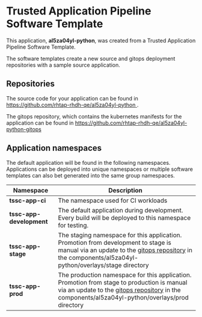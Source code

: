 # Trusted Application Pipeline Software Template

This application, **al5za04yl-python**, was created from a Trusted Application Pipeline Software Template.

The software templates create a new source and gitops deployment repositories with a sample source application. 

## Repositories

The source code for your application can be found in [https://github.com/rhtap-rhdh-qe/al5za04yl-python ](https://github.com/rhtap-rhdh-qe/al5za04yl-python ).
 
The gitops repository, which contains the kubernetes manifests for the application can be found in 
[https://github.com/rhtap-rhdh-qe/al5za04yl-python-gitops ](https://github.com/rhtap-rhdh-qe/al5za04yl-python-gitops ) 

## Application namespaces 

The default application will be found in the following namespaces. Applications can be deployed into unique namespaces or multiple software templates can also bet generated into the same group namespaces.  

|  Namespace   |  Description   |  
| -------- | -------- |
| **tssc-app-ci** | The namespace used for CI workloads |
| **tssc-app-development** | The default application during development. Every build will be deployed to this namespace for testing. |
| **tssc-app-stage** | The staging namespace for this application. Promotion from development to stage is manual via an update to the [gitops repository](https://github.com/rhtap-rhdh-qe/al5za04yl-python-gitops ) in the components/al5za04yl-python/overlays/stage directory |
| **tssc-app-prod** | The production namespace for this application. Promotion from stage to production is manual via an update to the [gitops repository](https://github.com/rhtap-rhdh-qe/al5za04yl-python-gitops ) in the components/al5za04yl-python/overlays/prod directory |